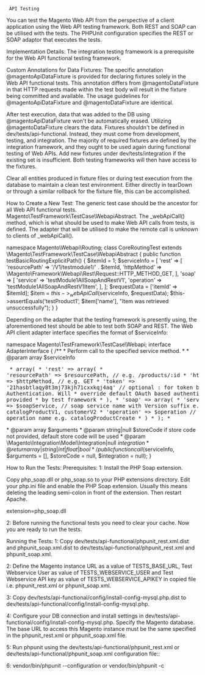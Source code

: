
     API Testing

You can test the Magento Web API from the perspective of a client application using the Web API testing framework. Both REST and SOAP can be utilised with the tests. The PHPUnit configuration specifies the REST or SOAP adaptor that executes the tests.
     
Implementation Details:
The integration testing framework is a prerequisite for the Web API functional testing framework.

Custom Annotations for Data Fixtures:
The specific annotation @magentoApiDataFixture is provided for declaring fixtures solely in the Web API functional tests. This annotation differs from @magentoDataFixture in that HTTP requests made within the test body will result in the fixture being committed and available. The usage guidelines for @magentoApiDataFixture and @magentoDataFixture are identical.

After test execution, data that was added to the DB using @magentoApiDataFixture won't be automatically erased. Utilizing @magentoDataFixture clears the data.
Fixtures shouldn't be defined in dev/tests/api-functional. Instead, they must come from development, testing, and integration. The majority of required fixtures are defined by the integration framework, and they ought to be used again during functional testing of Web APIs. Add new fixtures under dev/tests/integration if the existing set is insufficient. Both testing frameworks will then have access to the fixtures.

Clear all entities produced in fixture files or during test execution from the database to maintain a clean test environment. Either directly in tearDown or through a similar rollback for the fixture file, this can be accomplished.

How to Create a New Test:
The generic test case should be the ancestor for all Web API functional tests. Magento\TestFramework\TestCase\WebapiAbstract. The _webApiCall() method, which is what should be used to make Web API calls from tests, is defined. The adapter that will be utilised to make the remote call is unknown to clients of _webApiCall().

namespace Magento\Webapi\Routing;
class CoreRoutingTest extends \Magento\TestFramework\TestCase\WebapiAbstract
{
    public function testBasicRoutingExplicitPath()
    {
        $itemId = 1;
        $serviceInfo = [
            'rest' => [
                'resourcePath' => '/V1/testmodule1/' . $itemId,
                'httpMethod' => \Magento\Framework\Webapi\Rest\Request::HTTP_METHOD_GET,
            ],
            'soap' => [
                'service' => 'testModule1AllSoapAndRestV1',
                'operation' => 'testModule1AllSoapAndRestV1Item',
            ],
        ];
        $requestData = ['itemId' => $itemId];
        $item = $this->_webApiCall($serviceInfo, $requestData);
        $this->assertEquals('testProduct1', $item['name'], "Item was retrieved unsuccessfully");
    }
}

Depending on the adapter that the testing framework is presently using, the aforementioned test should be able to test both SOAP and REST. The Web API client adapter interface specifies the format of $serviceInfo:

namespace Magento\TestFramework\TestCase\Webapi;
interface AdapterInterface
{
    /**
     * Perform call to the specified service method.
     *
     * @param array $serviceInfo <pre>
     * array(
     *     'rest' => array(
     *         'resourcePath' => $resourcePath, // e.g. /products/:id
     *         'httpMethod' => $httpMethod,     // e.g. GET
     *         'token' => '21hasbtlaqy8t3mj73kjh71cxxkqj4aq'    // optional : for token based Authentication. Will
     *                                                             override default OAuth based authentication provided
     *                                                             by test framework
     *     ),
     *     'soap' => array(
     *         'service' => $soapService,    // soap service name with Version suffix e.g. catalogProductV1, customerV2
     *         'operation' => $operation     // soap operation name e.g. catalogProductCreate
     *     )
     * );
     * </pre>
     * @param array $arguments
     * @param string|null $storeCode if store code not provided, default store code will be used
     * @param \Magento\Integration\Model\Integration|null $integration
     * @return array|string|int|float|bool
     */
    public function call($serviceInfo, $arguments = [], $storeCode = null, $integration = null);
}


How to Run the Tests:
Prerequisites:
1: Install the PHP Soap extension.

Copy php_soap.dll or php_soap.so to your PHP extensions directory. Edit your php.ini file and enable the PHP Soap extension. Usually this means deleting the leading semi-colon in front of the extension. Then restart Apache.

extension=php_soap.dll

2: Before running the functional tests you need to clear your cache. Now you are ready to run the tests.

Running the Tests:
1: Copy dev/tests/api-functional/phpunit_rest.xml.dist and phpunit_soap.xml.dist to dev/tests/api-functional/phpunit_rest.xml and phpunit_soap.xml.

2: Define the Magento instance URL as a value of TESTS_BASE_URL, Test Webservice User as value of TESTS_WEBSERVICE_USER and Test Webservice API key as value of TESTS_WEBSERVICE_APIKEY in copied file i.e. phpunit_rest.xml or phpunit_soap.xml.

3: Copy dev/tests/api-functional/config/install-config-mysql.php.dist to dev/tests/api-functional/config/install-config-mysql.php.

4: Configure your DB connection and install settings in dev/tests/api-functional/config/install-config-mysql.php. Specify the Magento database. The base URL to access this Magento instance must be the same specified in the phpunit_rest.xml or phpunit_soap.xml file.

5: Run phpunit using the dev/tests/api-functional/phpunit_rest.xml or dev/tests/api-functional/phpunit_soap.xml configuration file::

6: vendor/bin/phpunit --configuration <full xml file path>
or
vendor/bin/phpunit -c <full xml file path>


